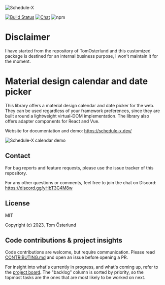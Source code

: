 ![Schedule-X](https://schedule-x.s3.eu-west-1.amazonaws.com/schedule-x-logo.png)

[![Build Status](https://github.com/schedule-x/schedule-x/actions/workflows/build-library.yml/badge.svg)](https://github.com/schedule-x/schedule-x/actions/workflows/build-library.yml)
[![Chat](https://img.shields.io/badge/chat-on%20discord-7289da.svg?sanitize=true)](https://discord.gg/yHbT3C4M8w)
![npm](https://img.shields.io/npm/dm/@schedule-x/calendar)

# Disclaimer

I have started from the repository of TomOsterlund and this customized package is destined for an internal business purpose, I won't maintain it for the moment.

# Material design calendar and date picker

This library offers a material design calendar and date picker for the web. They can be used regardless of your
framework preferences, since they are built around a lightweight virtual-DOM implementation. The library also offers 
adapter components for React and Vue.

Website for documentation and demo: https://schedule-x.dev/

![Schedule-X calendar demo](https://schedule-x.s3.eu-west-1.amazonaws.com/schedule-x-demo-readme-480p-15fps.gif)

## Contact

For bug reports and feature requests, please use the issue tracker of this repository.

For any other questions or comments, feel free to join the chat on Discord: https://discord.gg/yHbT3C4M8w

## License

MIT

Copyright (c) 2023, Tom Österlund

## Code contributions & project insights

Code contributions are welcome, but require communication. Please read [CONTRIBUTING.md](https://github.com/schedule-x/schedule-x/blob/main/.github/contributing.md) and open an issue before 
opening a PR.

For insight into what's currently in progress, and what's coming up, refer to the [project board](https://github.com/orgs/schedule-x/projects/3/views/1).
The "backlog" column is sorted by priority, so the topmost tasks are the ones that are most likely to be worked on next.

